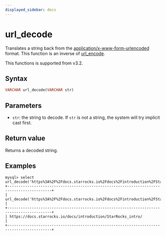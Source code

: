 ```yaml
---
displayed_sidebar: docs
---
```


# url_decode



Translates a string back from the [application/x-www-form-urlencoded](https://www.w3.org/TR/html4/interact/forms.html#h-17.13.4.1) format. This function is an inverse of [url_encode](./url_encode.md).

This functions is supported from v3.2.

## Syntax

```haskell
VARCHAR url_decode(VARCHAR str)
```

## Parameters

- `str`: the string to decode. If `str` is not a string, the system will try implicit cast first.

## Return value

Returns a decoded string.

## Examples

```plaintext
mysql> select url_decode('https%3A%2F%2Fdocs.starrocks.io%2Fdocs%2Fintroduction%2FStarRocks_intro%2F');
+------------------------------------------------------------------------------------------+
| url_decode('https%3A%2F%2Fdocs.starrocks.io%2Fdocs%2Fintroduction%2FStarRocks_intro%2F') |
+------------------------------------------------------------------------------------------+
| https://docs.starrocks.io/docs/introduction/StarRocks_intro/                             |
+------------------------------------------------------------------------------------------+
```
